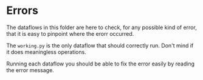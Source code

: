 # Errors

The dataflows in this folder are here to check, for any possible kind of error, that it is easy to pinpoint where the erorr occurred.

The `working.py` is the only dataflow that should correctly run. Don't mind if it does meaningless operations.

Running each dataflow you should be able to fix the error easily by reading the error message.
